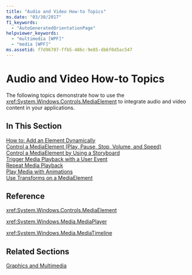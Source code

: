 ```yaml
---
title: "Audio and Video How-to Topics"
ms.date: "03/30/2017"
f1_keywords: 
  - "AutoGeneratedOrientationPage"
helpviewer_keywords: 
  - "multimedia [WPF]"
  - "media [WPF]"
ms.assetid: f7d96707-ffb5-486c-9e85-db6f0d5ac547
---
```

# Audio and Video How-to Topics
The following topics demonstrate how to use the <xref:System.Windows.Controls.MediaElement> to integrate audio and video content in your applications.  
  
## In This Section  
 [How to: Add an Element Dynamically](https://msdn.microsoft.com/library/d00f258a-7973-4de7-bc54-a3fc1f638419)  
 [Control a MediaElement (Play, Pause, Stop, Volume, and Speed)](../../../../docs/framework/wpf/graphics-multimedia/how-to-control-a-mediaelement-play-pause-stop-volume-and-speed.md)  
 [Control a MediaElement by Using a Storyboard](../../../../docs/framework/wpf/graphics-multimedia/how-to-control-a-mediaelement-by-using-a-storyboard.md)  
 [Trigger Media Playback with a User Event](../../../../docs/framework/wpf/graphics-multimedia/how-to-trigger-media-playback-with-a-user-event.md)  
 [Repeat Media Playback](../../../../docs/framework/wpf/graphics-multimedia/how-to-repeat-media-playback.md)  
 [Play Media with Animations](../../../../docs/framework/wpf/graphics-multimedia/how-to-play-media-with-animations.md)  
 [Use Transforms on a MediaElement](../../../../docs/framework/wpf/graphics-multimedia/how-to-use-transforms-on-a-mediaelement.md)  
  
## Reference  
 <xref:System.Windows.Controls.MediaElement>  
  
 <xref:System.Windows.Media.MediaPlayer>  
  
 <xref:System.Windows.Media.MediaTimeline>  
  
## Related Sections  
 [Graphics and Multimedia](../../../../docs/framework/wpf/graphics-multimedia/index.md)
